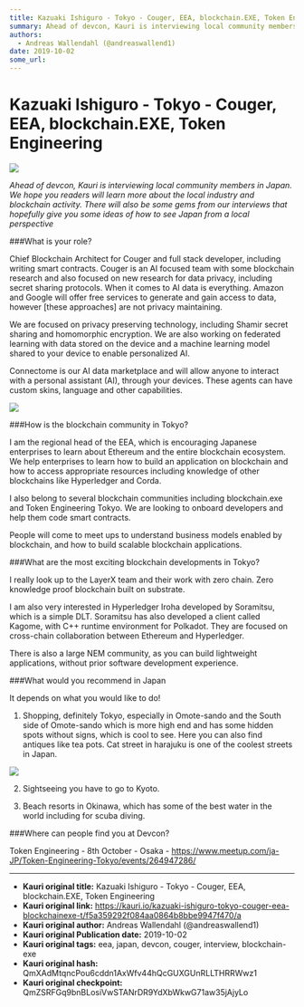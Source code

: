 ```yaml
---
title: Kazuaki Ishiguro - Tokyo - Couger, EEA, blockchain.EXE, Token Engineering
summary: Ahead of devcon, Kauri is interviewing local community members in Japan. We hope you readers will learn more about the local industry and blockchain activity. There will also be some gems from our interviews that hopefully give you some ideas of how to see Japan from a local perspectiveWhat is your role? Chief Blockchain Architect for Couger and full stack developer, including writing smart contracts. Couger is an AI focused team with some blockchain research and also focused on new research for
authors:
  - Andreas Wallendahl (@andreaswallend1)
date: 2019-10-02
some_url: 
---
```


# Kazuaki Ishiguro - Tokyo - Couger, EEA, blockchain.EXE, Token Engineering

![](https://ipfs.infura.io/ipfs/QmVPTvsZHzXG6EEks6cMXdsSQcTkE6gMKYXDg5txnLqnSW)


_Ahead of devcon, Kauri is interviewing local community members in Japan. We hope you readers will learn more about the local industry and blockchain activity. There will also be some gems from our interviews that hopefully give you some ideas of how to see Japan from a local perspective_

###What is your role?

Chief Blockchain Architect for Couger and full stack developer, including writing smart contracts. Couger is an AI focused team with some blockchain research and also focused on new research for data privacy, including secret sharing protocols. When it comes to AI data is everything. Amazon and Google will offer free services to generate and gain access to data, however [these approaches] are not privacy maintaining. 

We are focused on privacy preserving technology, including Shamir secret sharing and homomorphic encryption. We are also working on federated learning with data stored on the device and a machine learning model shared to your device to enable personalized AI. 

Connectome is our AI data marketplace and will allow anyone to interact with a personal assistant (AI), through your devices. These agents can have custom skins, language and other capabilities. 

![](https://ipfs.infura.io/ipfs/QmRUZg7nWaj2tsDTR8QogGsC3b39PR8gPxZVwVFCmbRMXr)

###How is the blockchain community in Tokyo?

I am the regional head of the EEA, which is encouraging Japanese enterprises to learn about Ethereum and the entire blockchain ecosystem. We help enterprises to learn how to build an application on blockchain and how to access appropriate resources including knowledge of other blockchains like Hyperledger and Corda. 

I also belong to several blockchain communities including blockchain.exe and Token Engineering Tokyo. We are looking to onboard developers and help them code smart contracts. 

People will come to meet ups to understand business models enabled by blockchain, and how to build scalable blockchain applications. 

###What are the most exciting blockchain developments in Tokyo?

I really look up to the LayerX team and their work with zero chain. Zero knowledge proof blockchain built on substrate. 

I am also very interested in Hyperledger Iroha developed by Soramitsu, which is a simple DLT. Soramitsu has also developed a client called Kagome, with C++ runtime environment for Polkadot. They are focused on cross-chain collaboration between Ethereum and Hyperledger. 

There is also a large NEM community, as you can build lightweight applications, without prior software development experience. 

###What would you recommend in Japan

It depends on what you would like to do!

1. Shopping, definitely Tokyo, especially in Omote-sando and the South side of Omote-sando which is more high end and has some hidden spots without signs, which is cool to see. Here you can also find antiques like tea pots. Cat street in harajuku is one of the coolest streets in Japan. 

![](https://ipfs.infura.io/ipfs/QmbqZfau2vHrBAfh7wkzWeHcSwqzZL1NdZKqQZTpDRUNEb)

2. Sightseeing  you have to go to Kyoto. 

3. Beach resorts in Okinawa, which has some of the best water in the world including for scuba diving.

###Where can people find you at Devcon?

Token Engineering - 8th October - Osaka - https://www.meetup.com/ja-JP/Token-Engineering-Tokyo/events/264947286/


---

- **Kauri original title:** Kazuaki Ishiguro - Tokyo - Couger, EEA, blockchain.EXE, Token Engineering
- **Kauri original link:** https://kauri.io/kazuaki-ishiguro-tokyo-couger-eea-blockchainexe-t/f5a359292f084aa0864b8bbe9947f470/a
- **Kauri original author:** Andreas Wallendahl (@andreaswallend1)
- **Kauri original Publication date:** 2019-10-02
- **Kauri original tags:** eea, japan, devcon, couger, interview, blockchain-exe
- **Kauri original hash:** QmXAdMtqncPou6cddn1AxWfv44hQcGUXGUnRLLTHRRWwz1
- **Kauri original checkpoint:** QmZSRFGq9bnBLosiVwSTANrDR9YdXbWkwG71aw35jAjyLo



